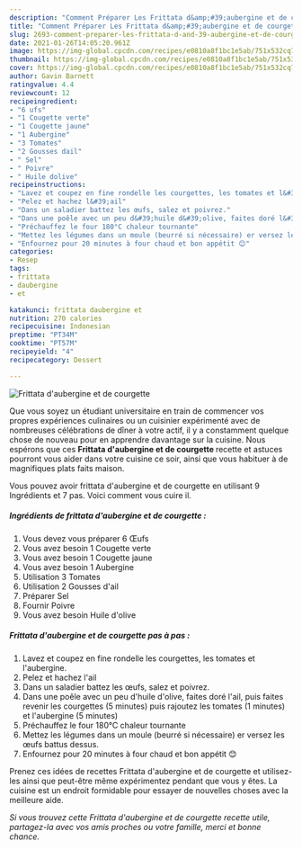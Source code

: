 ```yaml
---
description: "Comment Préparer Les Frittata d&amp;#39;aubergine et de courgette"
title: "Comment Préparer Les Frittata d&amp;#39;aubergine et de courgette"
slug: 2693-comment-preparer-les-frittata-d-and-39-aubergine-et-de-courgette
date: 2021-01-26T14:05:20.961Z
image: https://img-global.cpcdn.com/recipes/e0810a8f1bc1e5ab/751x532cq70/frittata-daubergine-et-de-courgette-photo-principale-de-la-recette.jpg
thumbnail: https://img-global.cpcdn.com/recipes/e0810a8f1bc1e5ab/751x532cq70/frittata-daubergine-et-de-courgette-photo-principale-de-la-recette.jpg
cover: https://img-global.cpcdn.com/recipes/e0810a8f1bc1e5ab/751x532cq70/frittata-daubergine-et-de-courgette-photo-principale-de-la-recette.jpg
author: Gavin Barnett
ratingvalue: 4.4
reviewcount: 12
recipeingredient:
- "6 ufs"
- "1 Cougette verte"
- "1 Cougette jaune"
- "1 Aubergine"
- "3 Tomates"
- "2 Gousses dail"
- " Sel"
- " Poivre"
- " Huile dolive"
recipeinstructions:
- "Lavez et coupez en fine rondelle les courgettes, les tomates et l&#39;aubergine."
- "Pelez et hachez l&#39;ail"
- "Dans un saladier battez les œufs, salez et poivrez."
- "Dans une poêle avec un peu d&#39;huile d&#39;olive, faites doré l&#39;ail, puis faites revenir les courgettes (5 minutes) puis rajoutez les tomates (1 minutes) et l&#39;aubergine (5 minutes)"
- "Préchauffez le four 180°C chaleur tournante"
- "Mettez les légumes dans un moule (beurré si nécessaire) er versez les œufs battus dessus."
- "Enfournez pour 20 minutes à four chaud et bon appétit 😊"
categories:
- Resep
tags:
- frittata
- daubergine
- et

katakunci: frittata daubergine et 
nutrition: 270 calories
recipecuisine: Indonesian
preptime: "PT34M"
cooktime: "PT57M"
recipeyield: "4"
recipecategory: Dessert

---
```



![Frittata d&#39;aubergine et de courgette](https://img-global.cpcdn.com/recipes/e0810a8f1bc1e5ab/751x532cq70/frittata-daubergine-et-de-courgette-photo-principale-de-la-recette.jpg)

Que vous soyez un étudiant universitaire en train de commencer vos propres expériences culinaires ou un cuisinier expérimenté avec de nombreuses célébrations de dîner à votre actif, il y a constamment quelque chose de nouveau pour en apprendre davantage sur la cuisine. Nous espérons que ces <strong> Frittata d&#39;aubergine et de courgette </strong> recette et astuces pourront vous aider dans votre cuisine ce soir, ainsi que vous habituer à de magnifiques plats faits maison.

<!--inarticleads1-->

Vous pouvez avoir frittata d&#39;aubergine et de courgette en utilisant 9 Ingrédients et 7 pas. Voici comment vous cuire il.

##### Ingrédients de frittata d&#39;aubergine et de courgette :

1. Vous devez vous préparer 6 Œufs
1. Vous avez besoin 1 Cougette verte
1. Vous avez besoin 1 Cougette jaune
1. Vous avez besoin 1 Aubergine
1. Utilisation 3 Tomates
1. Utilisation 2 Gousses d&#39;ail
1. Préparer  Sel
1. Fournir  Poivre
1. Vous avez besoin  Huile d&#39;olive




<!--inarticleads2-->

##### Frittata d&#39;aubergine et de courgette pas à pas :

1. Lavez et coupez en fine rondelle les courgettes, les tomates et l&#39;aubergine.
1. Pelez et hachez l&#39;ail
1. Dans un saladier battez les œufs, salez et poivrez.
1. Dans une poêle avec un peu d&#39;huile d&#39;olive, faites doré l&#39;ail, puis faites revenir les courgettes (5 minutes) puis rajoutez les tomates (1 minutes) et l&#39;aubergine (5 minutes)
1. Préchauffez le four 180°C chaleur tournante
1. Mettez les légumes dans un moule (beurré si nécessaire) er versez les œufs battus dessus.
1. Enfournez pour 20 minutes à four chaud et bon appétit 😊




<!--inarticleads1-->

<p>
Prenez ces idées de recettes Frittata d&#39;aubergine et de courgette et utilisez-les ainsi que peut-être même expérimentez pendant que vous y êtes. La cuisine est un endroit formidable pour essayer de nouvelles choses avec la meilleure aide.
</p>

<p>
<i>Si vous trouvez cette Frittata d&#39;aubergine et de courgette recette utile, partagez-la avec vos amis proches ou votre famille, merci et bonne chance.</i>
</p>
